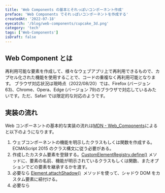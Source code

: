 ```yaml
---
title: 'Web Components の基本とそれっぽいコンポーネント作成'
preface: 'Web Components でそれっぽいコンポーネントを作成する'
createdAt: '2022-07-18'
eyecatch: '/blog/web-components/cupcake_3d.png'
category: 'tech'
tags: ['Web-Components']
isDraft: false
---
```


## Web Component とは

再利用可能な要素を作成して、様々なウェブアプリ上で再利用できるもので、カプセル化された機能を使用することで、コードの重複なく再利用可能となります。
ブラウザ対応状況は現時点（2022/08/20）では、Firefox (バージョン 63)、Chrome、Opera、Edge (バージョン 79)のブラウザで対応しているみたいです。ただ、Safari では限定的な対応のようです。

## 実装の流れ

Web コンポーネントの基本的な実装の流れは[MDN - Web_Components](https://developer.mozilla.org/ja/docs/Web/Web_Components)によると以下のようになります。

1. ウェブコンポーネントの機能を明示したクラスもしくは関数を作成する。ECMAScript 2015 のクラス構文に従う必要がある。
2. 作成したカスタム要素を登録する。[CustomElementRegistry.define()](https://developer.mozilla.org/ja/docs/Web/API/CustomElementRegistry/define) メソッドに、要素の名前、機能が明示されているクラスもしくは関数、またオプションでどの要素を継承するかを渡す。
3. 必要なら [Element.attachShadow()](https://developer.mozilla.org/ja/docs/Web/API/Element/attachShadow)  メソッドを使って、シャドウ DOM をカスタム要素に紐付ける。
4. 必要なら [<template>](https://developer.mozilla.org/ja/docs/Web/HTML/Element/template) と [<slot>](https://developer.mozilla.org/ja/docs/Web/HTML/Element/slot) を使って、HTML テンプレートを定義する。
5. ページ内の好きな場所で、通常の HTML 要素のようにカスタム要素を使用する。

ウェブコンポーネントは以下の 3 つの主要な技術から構成されています。組み合わせることでカプセル化された機能を持った再利用可能なカスタム要素の作成が可能となります。

## 1. カスタム要素<Custom Element>

カスタム要素とその動作を定義する JavaScript API。`CustomElementRegistry` オブジェクトによりカスタム要素を制御することで、ページへカスタム要素を登録したり、どのようなカスタム要素が登録されているのかを返したりできます。

ページにカスタム要素を登録するには、 [CustomElementRegistry.define()](https://developer.mozilla.org/ja/docs/Web/API/CustomElementRegistry/define) を使用して、引数に以下の 3 つをとります。

- 要素に与える名前を表す `DOMString` 、名前はケバブケースであること。
- 要素の振る舞いを定義したクラスのオブジェクト
- `extends`  プロパティを含むオプションオブジェクト（オプション）

例えば、 `link-text-standard` というシンプルなリンクテキストを作成するだけのコンポーネントは下記のようになります。

```html
<!-- link-text-standard という名前のHTMLテンプレート -->
<link-text-standard></link-text-standard>
<link-text-standard anchor="Apple homepage" href="https://www.apple.com/jp/"></link-text-standard>
<link-text-standard
  anchor="Mozila web component page"
  href="https://developer.mozilla.org/ja/docs/Web/Web_Components"
></link-text-standard>
```

```js
class LinkTextStandard extends HTMLElement {
  // constructor では常に super を最初に呼び出す
  constructor() {
    super()

    const shadow = this.attachShadow({ mode: 'open' })

    const wrapper = document.createElement('p')
    wrapper.setAttribute('class', 'wrapper')
    wrapper.innerText = 'Here we will add a link to the'

    const link = wrapper.appendChild(document.createElement('a'))
    link.setAttribute('class', 'anchor')
    link.setAttribute('tabindex', '0')

    let hrefText = ''
    if (this.hasAttribute('href')) {
      hrefText = this.getAttribute('href') || ''
    } else {
      hrefText = 'https://www.mozilla.org/'
    }

    link.setAttribute('href', hrefText)

    let anchorText = ''
    if (this.hasAttribute('anchor')) {
      anchorText = this.getAttribute('anchor') || ''
    } else {
      anchorText = 'Mozilla homepage'
    }

    link.innerHTML = anchorText

    // 必要であればスタイルの追加をする
    const style = document.createElement('style')
    style.textContent = `
      .wrapper {}

      .link {}
    `

    shadow.append(style)
    shadow.append(wrapper)
  }
}

// link-text-standard というコンポーネント
customElements.define('link-text-standard', LinkTextStandard)
```

こちらを実行すると `link-text-standart` にて受け取った `anchor` `link` を `a` 要素として表示します。

[GitHub - ソースコード](https://github.com/Yuta07/web-components-beginner/tree/main/link-text-standard)

## 2. シャドウ DOM

カプセル化された「シャドウ」 DOM ツリーを要素に紐付け、関連する機能を制御する JavaScript API

シャドウ DOM ツリーはメインの DOM とは別にレンダリングされるため、マークアップ構造・スタイル・動作・要素の機能を公開せずに済み（カプセル化）、コードの重複やクラッシュを心配することがなくなります。

シャドウ DOM により、通常の DOM ツリーの要素の下に隠れた DOM ツリーを取り付けることができ、シャドウ DOM には通常の DOM ツリーと同様に任意の要素を追加できます。

以下、シャドウ DOM における用語と MDN のシャドウ DOM の画像になります。

- **シャドウホスト**: シャドウ DOM が取り付けられた、通常の DOM ノード
- **シャドウツリー**: シャドウ DOM の中にある DOM ツリー
- **シャドウ境界**: シャドウ DOM と通常の DOM の境界
- **シャドウルート**: シャドウツリーの根ノード

![[出典元]MDN - シャドウ DOM の使用](/blog/web-components/shadowdom.svg)

シャドウ DOM 内のノードには、外の何かに影響を与えることなく（カプセル化）、子を追加したり、属性を設定したり、 `element.style.~~~` を使用して個々のノードのスタイル設定が可能です。

任意の要素にシャドウルートを取り付けるには `Element.attatchShadow()` メソッドを使用する必要があります。

オプションとして `mode` オプションを open もしくは closed で受け取ります。

```js
// open の場合は、シャドウ DOM にメインページに書かれた JavaScript からアクセスできる
let shadow = elementRef.attachShadow({ mode: 'open' })

// closedで取り付けた場合、外部からシャドウ DOM にアクセスできなくなり、ShadowRootはnullを返す
let shadow = elementRef.attachShadow({ mode: 'closed' })
```

スタイルの指定は `<style>` を指定して内部で直接適用することもできますが、 `<link>` 要素を使用して外部から読み込むこともできます。

```js
// 外部スタイルシートをシャドウ DOM に適用
const linkElem = document.createElement('link')
linkElem.setAttribute('rel', 'stylesheet')
linkElem.setAttribute('href', 'style.css')

// 生成された要素をシャドウ DOM に添付
shadow.appendChild(linkElem)
```

`<link>` 要素はシャドウルートの描画をブロックしないので、スタイルシートのロード中にスタイル付けされていないコンテンツ (FOUC) が一瞬表示されるかもしれません。

## 3. HTML テンプレート

- [<template>](https://developer.mozilla.org/ja/docs/Web/HTML/Element/template)  と [<slot>](https://developer.mozilla.org/ja/docs/Web/HTML/Element/slot) 要素によって、レンダリングされたページ内に表示されないマークアップのテンプレートを書くことができます。JavaScript で参照を取得し、 DOM に追加することで表示できます。
  ウェブコンポーネントと組み合わせることで、テンプレート `<template>` 内のスタイル情報を  [<style>](https://developer.mozilla.org/ja/docs/Web/HTML/Element/style) 要素に含めて、カスタム要素内にカプセル化されます。

  ```js
  // HTMLテンプレート
  <template id="my-paragraph">
    <style>
      p {
        color: white;
        background-color: #666;
        padding: 5px;
      }
    </style>
    <p>My paragraph</p>
  </template>

  // ウェブコンポーネントとして定義
  customElements.define('my-paragraph',
    class extends HTMLElement {
      constructor() {
        super();
        let template = document.getElementById('my-paragraph');
        let templateContent = template.content;

        const shadowRoot = this.attachShadow({mode: 'open'})
          .appendChild(templateContent.cloneNode(true));
      }
    }
  );

  // HTMLに次のように追加することで利用
  <my-paragraph></my-paragraph>
  ```

**slot を利用することでさらに柔軟性を強化できる**

[<slot>](https://developer.mozilla.org/ja/docs/Web/HTML/Element/slot) 要素を使用することで、各要素のインスタンスに異なるテキストを表示することを宣言的に行えます。

`<slot>` は `name` 属性で識別され、テンプレート内にプレイスホルダーを定義できます。
`<slot>` が定義されていなかったり、ブラウザが `<slot>` に対応していない場合は代替内容である「既定のテキスト」が入るようになっています。

`<slot>` 要素自体は、 `<div>` 要素内で使用することも可能ですが、既にレンダリングされた要素に基づいてパターンを定義する必要があることはほとんどないこと、コンテナーの目的がより明確になることから、一般的には  `<template>` 要素内にスロットを追加する方がより実用的です。

`<slot>` を用いて簡単なリストを表示するコンポーネントの例です。

```html
<!-- HTMLテンプレート -->
<template id="list-template">
  <div class="template-card">
    <p class="template-img-flame">
      <!-- element-img という name に対応する slot 属性を持つ要素がここに表示される -->
      <slot name="element-img"></slot>
    </p>
    <div>
      <!-- element-name と element-description という name に対応する slot 属性を持つ要素がここに表示される -->
      <slot name="element-name">animal name</slot>
      <slot name="element-description">animal description</slot>
    </div>
  </div>
</template>

<list-template-card>
  <!-- slot 属性に対応するnameを指定する -->
  <img slot="element-img" src="./hans-jurgen-mager-qQWV91TTBrE-unsplash.jpg" alt="white-bear" class="template-img" />
  <h2 slot="element-name" class="template-name">White Bear</h2>
  <p slot="element-description" class="template-description">しろくま</p>
</list-template-card>
<list-template-card>
  <img slot="element-img" src="./manja-vitolic-gKXKBY-C-Dk-unsplash.jpg" alt="dog" class="template-img" />
  <h2 slot="element-name" class="template-name">Cat</h2>
  <p slot="element-description" class="template-description">ねこ</p>
</list-template-card>
<list-template-card>
  <img slot="element-img" src="./pauline-loroy-U3aF7hgUSrk-unsplash.jpg" alt="dog" class="template-img" />
  <h2 slot="element-name" class="template-name">Dog</h2>
  <p slot="element-description" class="template-description">いぬ</p>
</list-template-card>
```

```js
class ListTemplate extends HTMLElement {
  constructor() {
    super()

    let template = document.getElementById('list-template')

    const templateContent = template?.content

    const shadow = this.attachShadow({ mode: 'open' })
    shadow.appendChild(templateContent.cloneNode(true))
  }
}

// list-template-card コンポーネントとして再利用可能とする
customElements.define('list-template-card', ListTemplate)
```

スタイルを加えた完全なコードは下記の URL にあり、実行するとこのようになります。

![list-template.png](/blog/web-components/list-template.png)

[GitHub - ソースコード](https://github.com/Yuta07/web-components-beginner/tree/main/list-template)

### ライフサイクル

ウェブコンポーネントにはライフサイクルコールバックが用意されており、ライフサイクルで実際の更新を処理することで様々な変更を適用することができます。

- `connectedCallback` Document に接続された要素にカスタム要素が追加されるたびに呼び出されます。ノードが移動するために発生するため、要素の内容が完全に解釈される前に発生することもあります。また、要素の接続が終了したときにも呼び出されることがあるので注意が必要です。
- `disconnectedCallback` カスタム要素が Document の DOM から切断されるたびに呼び出されます。
- `adoptedCallback` カスタム要素が新しい Document に移動するたびに呼び出されます。
- `attributeChangedCallback` カスタム要素の属性の 1 つが追加、削除、変更されるたびに呼び出されます。 `static get observedAttributes()` メソッドでどの属性の変更が通知されたかを指定可能です。

例えば、 `input` 要素からフォーカスが外れた時に入力されていない場合に、エラー文と枠線の色を赤くするコンポーネントを作成すると下記のようになります。

```html
<!-- HTMLテンプレート -->
<template id="input-lifecycle-template">
  <div class="input-container">
    <div class="input-field">
      <!-- 各 name に対応する slot 属性を持つ要素がここに表示される -->
      <slot name="input-label"></slot>
      <slot name="input-template"></slot>
      <slot name="error-text"></slot>
    </div>
  </div>
</template>

<input-with-lifecycle px="8" py="12">
  <!-- slot 属性に対応するnameを指定する -->
  <label slot="input-label">LifeCycle Label</label>
  <input slot="input-template" name="lifecycle" placeholder="Input..." class="input-lifecycle" />
  <p slot="error-text" class="error"></p>
</input-with-lifecycle>
```

```js
class InputLifeCycle extends HTMLElement {
  constructor() {
    super()

    let template = document.getElementById('input-lifecycle-template')
    const templateContent = template?.content

    const shadow = this.attachShadow({ mode: 'open' })

    let style = document.createElement('style')
    // ::slotted(p) とすることで slot の要素にスタイルの適用が可能となる
    style.textContent = `
      ::slotted(p) {
        font-size: 14px;
        color: red;
      }

      ::slotted(label) {
        font-size: 14px;
      }
    `

    shadow.appendChild(style)
    shadow.appendChild(templateContent.cloneNode(true))
  }

  connectedCallback() {
    // Document に接続された 時に updateStyle を呼び出す
    updateStyle(this)
  }
}

// input-with-lifecycle コンポーネントとして再利用可能とする
customElements.define('input-with-lifecycle', InputLifeCycle)

function updateStyle(elem) {
  const shadow = elem.shadowRoot

  const style = shadow?.querySelector('style')

  if (style == null) return

  // input-with-lifecycle の px / py 属性を取得して適用する
  style.textContent += `
    ::slotted(input) {
      padding: ${elem.getAttribute('px')}px ${elem.getAttribute('py')}px !important;
      border: 1px solid #b2b2b2;
      border-radius: 4px;
      font-size: 16px
    }
  `
}

// input / error の両要素を取得
const input = document.querySelector('.input-lifecycle')
const error = document.querySelector('.error')

// input からフォーカスが外れた時に呼び出される
input.onblur = function () {
  const inputValue = input?.value

  // テキストが入力されていなければ、エラーメッセージとスタイルを適用
  if (!inputValue) {
    input.style.borderColor = 'red'
    error.innerHTML = '入力してください'
    error.style.display = 'block'
    error.style.marginTop = '4px'
  } else {
    input.style.borderColor = '#b2b2b2'
    error.innerHTML = ''
    error.style = ''
  }
}
```

[GitHub - ソースコード](https://github.com/Yuta07/web-components-beginner/tree/main/input-lifecycle)

### 参考にしたサイト

- [ウェブコンポーネント | MDN](https://developer.mozilla.org/ja/docs/Web/Web_Components)
- [GitHub - MDN/web-components-examples](https://github.com/mdn/web-components-examples)

